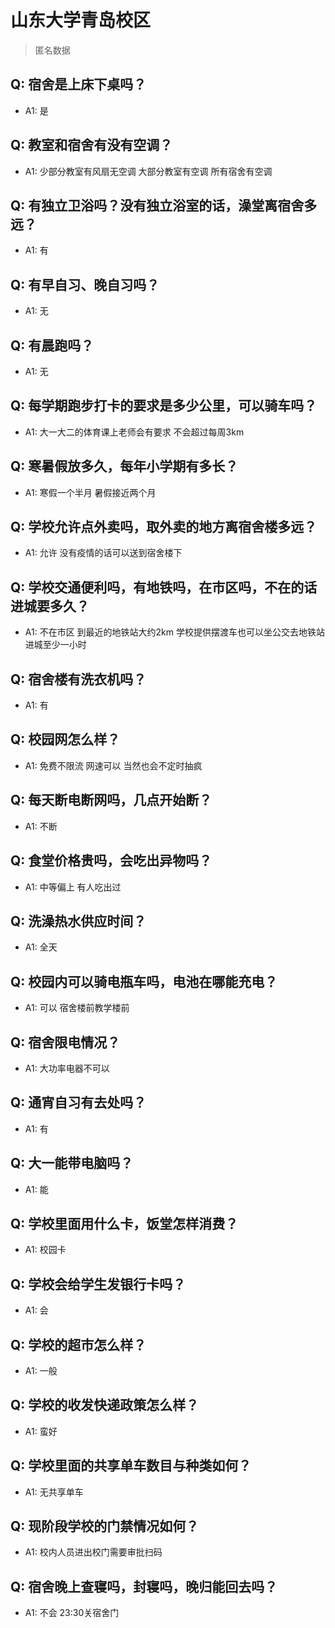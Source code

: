 # 山东大学青岛校区
> 匿名数据
## Q: 宿舍是上床下桌吗？
- A1: 是
## Q: 教室和宿舍有没有空调？
- A1: 少部分教室有风扇无空调 大部分教室有空调 所有宿舍有空调
## Q: 有独立卫浴吗？没有独立浴室的话，澡堂离宿舍多远？
- A1: 有
## Q: 有早自习、晚自习吗？
- A1: 无
## Q: 有晨跑吗？
- A1: 无
## Q: 每学期跑步打卡的要求是多少公里，可以骑车吗？
- A1: 大一大二的体育课上老师会有要求 不会超过每周3km
## Q: 寒暑假放多久，每年小学期有多长？
- A1: 寒假一个半月 暑假接近两个月
## Q: 学校允许点外卖吗，取外卖的地方离宿舍楼多远？
- A1: 允许 没有疫情的话可以送到宿舍楼下
## Q: 学校交通便利吗，有地铁吗，在市区吗，不在的话进城要多久？
- A1: 不在市区 到最近的地铁站大约2km 学校提供摆渡车也可以坐公交去地铁站 进城至少一小时
## Q: 宿舍楼有洗衣机吗？
- A1: 有
## Q: 校园网怎么样？
- A1: 免费不限流 网速可以 当然也会不定时抽疯
## Q: 每天断电断网吗，几点开始断？
- A1: 不断
## Q: 食堂价格贵吗，会吃出异物吗？
- A1: 中等偏上 有人吃出过
## Q: 洗澡热水供应时间？
- A1: 全天
## Q: 校园内可以骑电瓶车吗，电池在哪能充电？
- A1: 可以 宿舍楼前教学楼前
## Q: 宿舍限电情况？
- A1: 大功率电器不可以
## Q: 通宵自习有去处吗？
- A1: 有
## Q: 大一能带电脑吗？
- A1: 能
## Q: 学校里面用什么卡，饭堂怎样消费？
- A1: 校园卡
## Q: 学校会给学生发银行卡吗？
- A1: 会
## Q: 学校的超市怎么样？
- A1: 一般
## Q: 学校的收发快递政策怎么样？
- A1: 蛮好
## Q: 学校里面的共享单车数目与种类如何？
- A1: 无共享单车
## Q: 现阶段学校的门禁情况如何？
- A1: 校内人员进出校门需要审批扫码
## Q: 宿舍晚上查寝吗，封寝吗，晚归能回去吗？
- A1: 不会 23:30关宿舍门